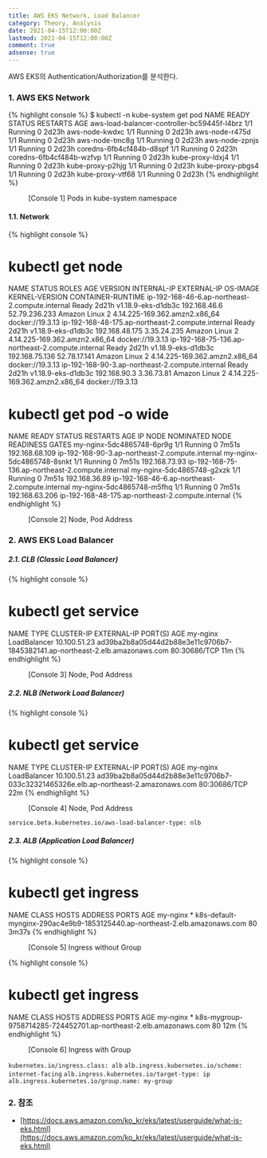 ```yaml
---
title: AWS EKS Network, Load Balancer
category: Theory, Analysis
date: 2021-04-15T12:00:00Z
lastmod: 2021-04-15T12:00:00Z
comment: true
adsense: true
---
```


AWS EKS의 Authentication/Authorization를 분석한다.

### 1. AWS EKS Network

{% highlight console %}
$ kubectl -n kube-system get pod
NAME                                          READY   STATUS    RESTARTS   AGE
aws-load-balancer-controller-bc59445f-l4brz   1/1     Running   0          2d23h
aws-node-kwdxc                                1/1     Running   0          2d23h
aws-node-r475d                                1/1     Running   0          2d23h
aws-node-tmc8g                                1/1     Running   0          2d23h
aws-node-zpnjs                                1/1     Running   0          2d23h
coredns-6fb4cf484b-d8spf                      1/1     Running   0          2d23h
coredns-6fb4cf484b-wzfvp                      1/1     Running   0          2d23h
kube-proxy-ldxj4                              1/1     Running   0          2d23h
kube-proxy-p2hjg                              1/1     Running   0          2d23h
kube-proxy-pbgs4                              1/1     Running   0          2d23h
kube-proxy-vtf68                              1/1     Running   0          2d23h
{% endhighlight %}
<figure>
<figcaption class="caption">[Console 1] Pods in kube-system namespace</figcaption>
</figure>

#### 1.1. Network

{% highlight console %}
# kubectl get node
NAME                                                STATUS   ROLES    AGE     VERSION              INTERNAL-IP      EXTERNAL-IP     OS-IMAGE         KERNEL-VERSION                  CONTAINER-RUNTIME
ip-192-168-46-6.ap-northeast-2.compute.internal     Ready    <none>   2d21h   v1.18.9-eks-d1db3c   192.168.46.6     52.79.236.233   Amazon Linux 2   4.14.225-169.362.amzn2.x86_64   docker://19.3.13
ip-192-168-48-175.ap-northeast-2.compute.internal   Ready    <none>   2d21h   v1.18.9-eks-d1db3c   192.168.48.175   3.35.24.235     Amazon Linux 2   4.14.225-169.362.amzn2.x86_64   docker://19.3.13
ip-192-168-75-136.ap-northeast-2.compute.internal   Ready    <none>   2d21h   v1.18.9-eks-d1db3c   192.168.75.136   52.78.17.141    Amazon Linux 2   4.14.225-169.362.amzn2.x86_64   docker://19.3.13
ip-192-168-90-3.ap-northeast-2.compute.internal     Ready    <none>   2d21h   v1.18.9-eks-d1db3c   192.168.90.3     3.36.73.81      Amazon Linux 2   4.14.225-169.362.amzn2.x86_64   docker://19.3.13

# kubectl get pod -o wide
NAME                        READY   STATUS    RESTARTS   AGE     IP               NODE                                                NOMINATED NODE   READINESS GATES
my-nginx-5dc4865748-6pr9g   1/1     Running   0          7m51s   192.168.68.109   ip-192-168-90-3.ap-northeast-2.compute.internal     <none>           <none>
my-nginx-5dc4865748-8snkt   1/1     Running   0          7m51s   192.168.73.93    ip-192-168-75-136.ap-northeast-2.compute.internal   <none>           <none>
my-nginx-5dc4865748-g2xzk   1/1     Running   0          7m51s   192.168.36.89    ip-192-168-46-6.ap-northeast-2.compute.internal     <none>           <none>
my-nginx-5dc4865748-m5fhq   1/1     Running   0          7m51s   192.168.63.206   ip-192-168-48-175.ap-northeast-2.compute.internal   <none>           <none>
{% endhighlight %}
<figure>
<figcaption class="caption">[Console 2] Node, Pod Address</figcaption>
</figure>

### 2. AWS EKS Load Balancer

##### 2.1. CLB (Classic Load Balancer)

{% highlight console %}
# kubectl get service
NAME       TYPE           CLUSTER-IP     EXTERNAL-IP                                                                    PORT(S)        AGE
my-nginx   LoadBalancer   10.100.51.23   ad39ba2b8a05d44d2b88e3e11c9706b7-1845382141.ap-northeast-2.elb.amazonaws.com   80:30686/TCP   11m
{% endhighlight %}
<figure>
<figcaption class="caption">[Console 3] Node, Pod Address</figcaption>
</figure>

##### 2.2. NLB (Network Load Balancer)

{% highlight console %}
# kubectl get service
NAME       TYPE           CLUSTER-IP     EXTERNAL-IP                                                                    PORT(S)        AGE
my-nginx   LoadBalancer   10.100.51.23   ad39ba2b8a05d44d2b88e3e11c9706b7-033c32321465326e.elb.ap-northeast-2.amazonaws.com   80:30686/TCP   22m
{% endhighlight %}
<figure>
<figcaption class="caption">[Console 4] Node, Pod Address</figcaption>
</figure>

`service.beta.kubernetes.io/aws-load-balancer-type: nlb`

##### 2.3. ALB (Application Load Balancer)

{% highlight console %}
# kubectl get ingress
NAME       CLASS    HOSTS   ADDRESS                                                                      PORTS   AGE
my-nginx   <none>   *       k8s-default-mynginx-290ac4e9b9-1853125440.ap-northeast-2.elb.amazonaws.com   80      3m37s
{% endhighlight %}
<figure>
<figcaption class="caption">[Console 5] Ingress without Group</figcaption>
</figure>

{% highlight console %}
# kubectl get ingress
NAME       CLASS    HOSTS   ADDRESS                                                             PORTS   AGE
my-nginx   <none>   *       k8s-mygroup-9758714285-724452701.ap-northeast-2.elb.amazonaws.com   80      12m
{% endhighlight %}
<figure>
<figcaption class="caption">[Console 6] Ingress with Group</figcaption>
</figure>

`kubernetes.io/ingress.class: alb`
`alb.ingress.kubernetes.io/scheme: internet-facing`
`alb.ingress.kubernetes.io/target-type: ip`
`alb.ingress.kubernetes.io/group.name: my-group`

### 2. 참조

* [https://docs.aws.amazon.com/ko_kr/eks/latest/userguide/what-is-eks.html](https://docs.aws.amazon.com/ko_kr/eks/latest/userguide/what-is-eks.html)
